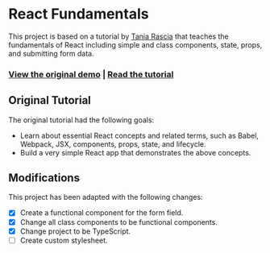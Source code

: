 # React Fundamentals

This project is based on a tutorial by [Tania Rascia](https://www.taniarascia.com) that teaches the fundamentals of React including simple and class components, state, props, and submitting form data.

### [View the original demo](https://taniarascia.github.io/react-tutorial/) | [Read the tutorial](https://www.taniarascia.com/getting-started-with-react/)

## Original Tutorial

The original tutorial had the following goals:
- Learn about essential React concepts and related terms, such as Babel, Webpack, JSX, components, props, state, and lifecycle.
- Build a very simple React app that demonstrates the above concepts.

## Modifications

This project has been adapted with the following changes: 
- [x] Create a functional component for the form field.
- [x] Change all class components to be functional components.
- [x] Change project to be TypeScript.
- [ ] Create custom stylesheet.
